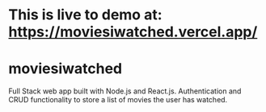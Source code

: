# This is live to demo at: https://moviesiwatched.vercel.app/

# moviesiwatched
Full Stack web app built with Node.js and React.js. Authentication and CRUD functionality to store a list of movies the user has watched.
